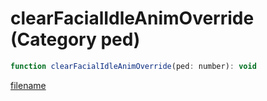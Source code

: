 # clearFacialIdleAnimOverride (Category ped)

```js
function clearFacialIdleAnimOverride(ped: number): void
```

[filename](clearFacialIdleAnimOverride_m.md ':include')